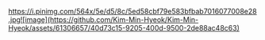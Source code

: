 https://i.pinimg.com/564x/5e/d5/8c/5ed58cbf79e583bfbab7016077008e28.jpg![image](https://github.com/Kim-Min-Hyeok/Kim-Min-Hyeok/assets/61306657/40d73c15-9205-400d-9500-2de88ac48c63)
